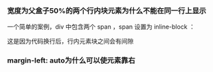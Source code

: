 ### 宽度为父盒子50%的两个行内块元素为什么不能在同一行上显示

一个简单的案例，div 中包含两个 span ，span 设置为 inline-block ：

这是因为代码换行后，行内元素块之间会有间隙



### margin-left: auto为什么可以使元素靠右